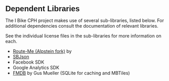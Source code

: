 <html>
<body>
<h2 style="margin: 0.0px 0.0px 10.0px 0.0px; font: 24.0px Helvetica"><b>Dependent Libraries</b></h2>
<p class="p2">The I Bike CPH project makes use of several sub-libraries, listed below. For additional dependencies consult the documentation of relevant libraries.</p>
<p class="p2">See the individual license files in the sub-libraries for more information on each.<span class="Apple-converted-space"> </span></p>
<ul class="ul1">
  <li class="li3"><a href="https://github.com/Alpstein/route-me"><span class="s1">Route-Me (Alpstein fork)</span></a><span class="s2"> by<span class="Apple-converted-space"> </span></span></li>
  <li class="li3"><a href="https://github.com/stig/json-framework"><span class="s1">SBJson</span></a></li>
  <li class="li4">Facebook SDK<span class="Apple-converted-space"> </span></li>
  <li class="li4">Google Analytics SDK</li>
  <li class="li5"><span class="s3"><a href="https://github.com/ccgus/fmdb">FMDB</a></span> by Gus Mueller (SQLite for caching and MBTiles)</li>
</ul>
</body>
</html>
